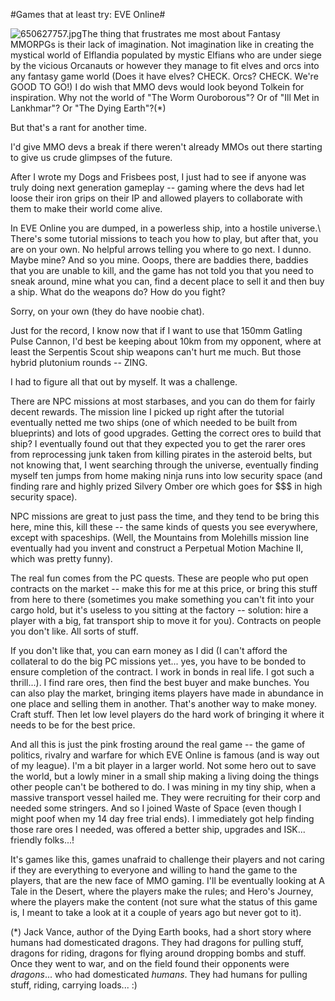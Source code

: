 #Games that at least try: EVE Online#

![650627757.jpg](http://westkarana.com/wp-content/uploads/2007/07/650627757.jpg)The thing that frustrates me most about Fantasy MMORPGs is their lack of imagination. Not imagination like in creating the mystical world of Elflandia populated by mystic Elfians who are under siege by the vicious Orcanauts or however they manage to fit elves and orcs into any fantasy game world (Does it have elves? CHECK. Orcs? CHECK. We're GOOD TO GO!) I do wish that MMO devs would look beyond Tolkein for inspiration. Why not the world of "The Worm Ouroborous"? Or of "Ill Met in Lankhmar"? Or "The Dying Earth"?(*)

But that's a rant for another time.

I'd give MMO devs a break if there weren't already MMOs out there starting to give us crude glimpses of the future.

After I wrote my Dogs and Frisbees post, I just had to see if anyone was truly doing next generation gameplay -- gaming where the devs had let loose their iron grips on their IP and allowed players to collaborate with them to make their world come alive.

In EVE Online you are dumped, in a powerless ship, into a hostile universe.\\ There's some tutorial missions to teach you how to play, but after that, you are on your own. No helpful arrows telling you where to go next. I dunno. Maybe mine? And so you mine. Ooops, there are baddies there, baddies that you are unable to kill, and the game has not told you that you need to sneak around, mine what you can, find a decent place to sell it and then buy a ship. What do the weapons do? How do you fight?

Sorry, on your own (they do have noobie chat).

Just for the record, I know now that if I want to use that 150mm Gatling Pulse Cannon, I'd best be keeping about 10km from my opponent, where at least the Serpentis Scout ship weapons can't hurt me much. But those hybrid plutonium rounds -- ZING.

I had to figure all that out by myself. It was a challenge.

There are NPC missions at most starbases, and you can do them for fairly decent rewards. The mission line I picked up right after the tutorial eventually netted me two ships (one of which needed to be built from blueprints) and lots of good upgrades. Getting the correct ores to build that ship? I eventually found out that they expected you to get the rarer ores from reprocessing junk taken from killing pirates in the asteroid belts, but not knowing that, I went searching through the universe, eventually finding myself ten jumps from home making ninja runs into low security space (and finding rare and highly prized Silvery Omber ore which goes for $$$ in high security space).

NPC missions are great to just pass the time, and they tend to be bring this here, mine this, kill these -- the same kinds of quests you see everywhere, except with spaceships. (Well, the Mountains from Molehills mission line eventually had you invent and construct a Perpetual Motion Machine II, which was pretty funny).

The real fun comes from the PC quests. These are people who put open contracts on the market -- make this for me at this price, or bring this stuff from here to there (sometimes you make something you can't fit into your cargo hold, but it's useless to you sitting at the factory -- solution: hire a player with a big, fat transport ship to move it for you). Contracts on people you don't like. All sorts of stuff.

If you don't like that, you can earn money as I did (I can't afford the collateral to do the big PC missions yet... yes, you have to be bonded to ensure completion of the contract. I work in bonds in real life. I got such a thrill...). I find rare ores, then find the best buyer and make bunches. You can also play the market, bringing items players have made in abundance in one place and selling them in another. That's another way to make money. Craft stuff. Then let low level players do the hard work of bringing it where it needs to be for the best price.

And all this is just the pink frosting around the real game -- the game of politics, rivalry and warfare for which EVE Online is famous (and is way out of my league). I'm a bit player in a larger world. Not some hero out to save the world, but a lowly miner in a small ship making a living doing the things other people can't be bothered to do. I was mining in my tiny ship, when a massive transport vessel hailed me. They were recruiting for their corp and needed some stringers. And so I joined Waste of Space (even though I might poof when my 14 day free trial ends). I immediately got help finding those rare ores I needed, was offered a better ship, upgrades and ISK... friendly folks...!

It's games like this, games unafraid to challenge their players and not caring if they are everything to everyone and willing to hand the game to the players, that are the new face of MMO gaming. I'll be eventually looking at A Tale in the Desert, where the players make the rules; and Hero's Journey, where the players make the content (not sure what the status of this game is, I meant to take a look at it a couple of years ago but never got to it).

(*) Jack Vance, author of the Dying Earth books, had a short story where humans had domesticated dragons. They had dragons for pulling stuff, dragons for riding, dragons for flying around dropping bombs and stuff. Once they went to war, and on the field found their opponents were *dragons*... who had domesticated *humans*. They had humans for pulling stuff, riding, carrying loads... :)
